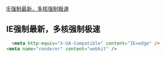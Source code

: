 
[IE强制最新，多核强制极速](#IE强制最新，多核强制极速)

## IE强制最新，多核强制极速
```HTML
  <meta http-equiv="X-UA-Compatible" content="IE=edge" />
<meta name="renderer" content="webkit" /> 
```